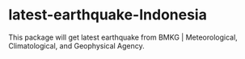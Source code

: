 # latest-earthquake-Indonesia
This package will get latest earthquake from BMKG | Meteorological, Climatological, and Geophysical Agency.
